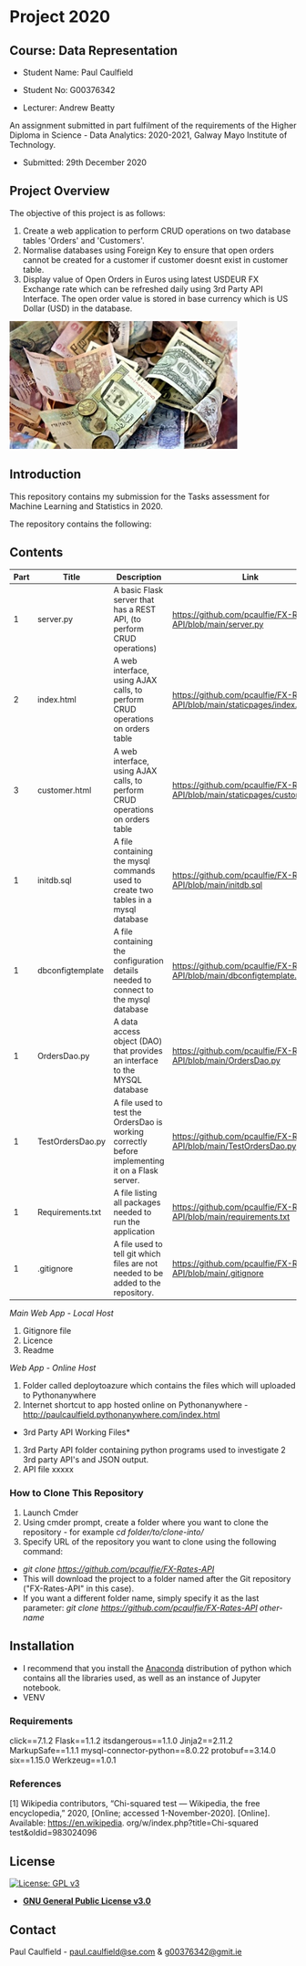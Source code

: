 # Project 2020 
## Course: Data Representation

* Student Name: Paul Caulfield
* Student No: G00376342

* Lecturer: Andrew Beatty

An assignment submitted in part fulfilment of the requirements of the Higher Diploma in Science - Data Analytics: 2020-2021, Galway Mayo Institute of Technology.
  * Submitted: 29th December 2020

## Project Overview
The objective of this project is as follows:
1. Create a web application to perform CRUD operations on two database tables 'Orders' and 'Customers'. 
1. Normalise databases using Foreign Key to ensure that open orders cannot be created for a customer if customer doesnt exist in customer table.
1. Display value of Open Orders in Euros using latest USDEUR FX Exchange rate which can be refreshed daily using 3rd Party API Interface. The open order value is stored in base currency which is US Dollar (USD) in the database. 

![Image of currency](staticpages/currency.jpg)


## Introduction
This repository contains my submission for the Tasks assessment for Machine Learning and Statistics in 2020.

The repository contains the following:
## Contents


| Part |      Title                | Description |Link|
|------|---------------------------|---------|------|
| 1    | server.py | A basic Flask server that has a REST API, (to perform CRUD operations) |https://github.com/pcaulfie/FX-Rates-API/blob/main/server.py|
| 2    | index.html | A web interface, using AJAX calls, to perform CRUD operations on orders table |https://github.com/pcaulfie/FX-Rates-API/blob/main/staticpages/index.html|
| 3    | customer.html | A web interface, using AJAX calls, to perform CRUD operations on orders table |https://github.com/pcaulfie/FX-Rates-API/blob/main/staticpages/customer.html|
| 1    | initdb.sql | A file containing the mysql commands used to create two tables in a mysql database |https://github.com/pcaulfie/FX-Rates-API/blob/main/initdb.sql|
| 1    | dbconfigtemplate | A file containing the configuration details needed to connect to the mysql database |https://github.com/pcaulfie/FX-Rates-API/blob/main/dbconfigtemplate.py|
| 1    | OrdersDao.py | A data access object (DAO) that provides an interface to the MYSQL database |https://github.com/pcaulfie/FX-Rates-API/blob/main/OrdersDao.py|
| 1    | TestOrdersDao.py | A file used to test the OrdersDao is working correctly before implementing it on a Flask server. |https://github.com/pcaulfie/FX-Rates-API/blob/main/TestOrdersDao.py|
| 1    | Requirements.txt | A file listing all packages needed to run the application |https://github.com/pcaulfie/FX-Rates-API/blob/main/requirements.txt|
| 1    |.gitignore | A file used to tell git which files are not needed to be added to the repository. |https://github.com/pcaulfie/FX-Rates-API/blob/main/.gitignore|

*Main Web App - Local Host*

1. Gitignore file
1. Licence
1. Readme

*Web App - Online Host*
1. Folder called deploytoazure which contains the files which will uploaded to Pythonanywhere
1. Internet shortcut to app hosted online on Pythonanywhere - http://paulcaulfield.pythonanywhere.com/index.html


* 3rd Party API Working Files*
1. 3rd Party API folder containing python programs used to investigate 2 3rd party API's and JSON output.
1. API file xxxxx

### How to Clone This Repository

1. Launch Cmder
1. Using cmder prompt, create a folder where you want to clone the repository - for example *cd folder/to/clone-into/*
1. Specify URL of the repository you want to clone using the following command: 
 * *git clone https://github.com/pcaulfie/FX-Rates-API*
 * This will download the project to a folder named after the Git repository ("FX-Rates-API" in this case). 
 * If you want a different folder name, simply specify it as the last parameter: *git clone https://github.com/pcaulfie/FX-Rates-API other-name*

## Installation

- I recommend that you install the [Anaconda](https://www.anaconda.com/distribution/) distribution of python which contains all the libraries used, as well as an instance of Jupyter notebook.
 - VENV
### Requirements
click==7.1.2
Flask==1.1.2
itsdangerous==1.1.0
Jinja2==2.11.2
MarkupSafe==1.1.1
mysql-connector-python==8.0.22
protobuf==3.14.0
six==1.15.0
Werkzeug==1.0.1

### References
[1] Wikipedia contributors, “Chi-squared test — Wikipedia, the free encyclopedia,”
2020, [Online; accessed 1-November-2020]. [Online]. Available: https://en.wikipedia.
org/w/index.php?title=Chi-squared test&oldid=983024096


## License

[![License: GPL v3](https://img.shields.io/badge/License-GPLv3-blue.svg)](https://www.gnu.org/licenses/gpl-3.0)
- **[GNU General Public License v3.0](https://www.gnu.org/licenses/gpl-3.0.en.html)**

## Contact

Paul Caulfield -  paul.caulfield@se.com & g00376342@gmit.ie



